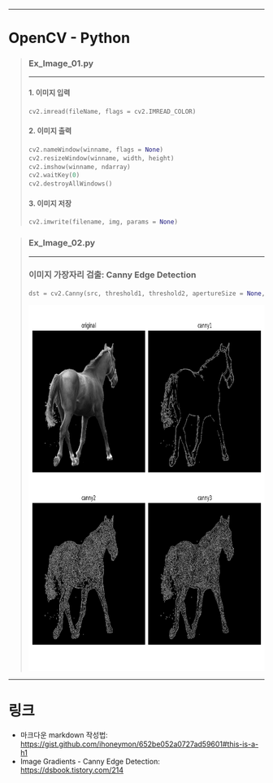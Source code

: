 <hr/>

# OpenCV - Python

> ### Ex_Image_01.py
>
> <hr/>
>
> #### 1. 이미지 입력
>
> ```python
> cv2.imread(fileName, flags = cv2.IMREAD_COLOR)
> ```
>
> #### 2. 이미지 출력
>
> ```python
> cv2.nameWindow(winname, flags = None)
> cv2.resizeWindow(winname, width, height)
> cv2.imshow(winname, ndarray)
> cv2.waitKey(0)
> cv2.destroyAllWindows()
> ```
>
> #### 3. 이미지 저장
>
> ```python
> cv2.imwrite(filename, img, params = None)
> ```

> ### Ex_Image_02.py
>
> <hr/>
>
> ### 이미지 가장자리 검출: Canny Edge Detection
>
> ```python
> dst = cv2.Canny(src, threshold1, threshold2, apertureSize = None, L2gradient = None)
> ```
>
> <img src="Img/canny_horse.png" width="1080px" height="720px" alt=: Canny Set by Version></img>

<hr/>

# 링크

- 마크다운 markdown 작성법:
  <https://gist.github.com/ihoneymon/652be052a0727ad59601#this-is-a-h1>
- Image Gradients - Canny Edge Detection:  
  <https://dsbook.tistory.com/214>

